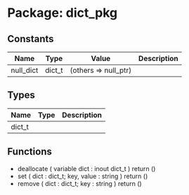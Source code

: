 # Package: dict_pkg
## Constants
| Name      | Type   | Value                 | Description |
| --------- | ------ | --------------------- | ----------- |
| null_dict | dict_t |  (others => null_ptr) |             |
## Types
| Name   | Type | Description |
| ------ | ---- | ----------- |
| dict_t |      |             |
## Functions
- deallocate <font id="function_arguments">(    variable dict : inout dict_t
  )</font> <font id="function_return">return ()</font>
- set <font id="function_arguments">(    dict       : dict_t;
    key, value : string
  )</font> <font id="function_return">return ()</font>
- remove <font id="function_arguments">(    dict : dict_t;
    key  : string
  )</font> <font id="function_return">return ()</font>
